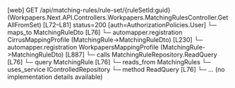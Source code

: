[web] GET /api/matching-rules/rule-set/{ruleSetId:guid}  (Workpapers.Next.API.Controllers.Workpapers.MatchingRulesController.GetAllFromSet)  [L72–L81] status=200 [auth=AuthorizationPolicies.User]
  └─ maps_to MatchingRuleDto [L76]
    └─ automapper.registration CirrusMappingProfile (MatchingRule->MatchingRuleDto) [L230]
    └─ automapper.registration WorkpapersMappingProfile (MatchingRule->MatchingRuleDto) [L887]
  └─ calls MatchingRuleRepository.ReadQuery [L76]
  └─ query MatchingRule [L76]
    └─ reads_from MatchingRules
  └─ uses_service IControlledRepository<MatchingRule>
    └─ method ReadQuery [L76]
      └─ ... (no implementation details available)

